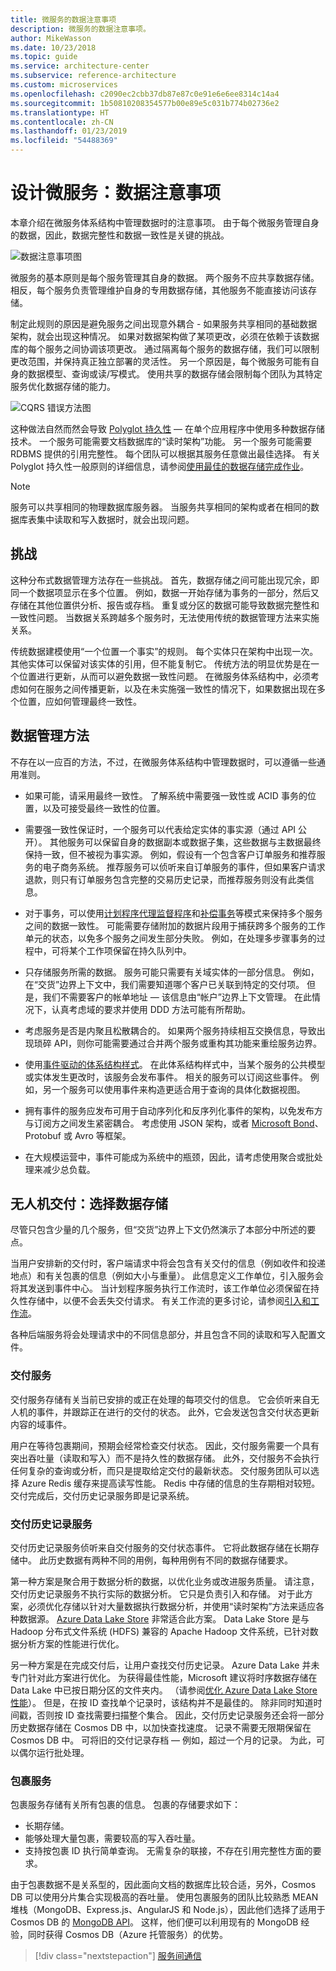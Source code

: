 ```yaml
---
title: 微服务的数据注意事项
description: 微服务的数据注意事项。
author: MikeWasson
ms.date: 10/23/2018
ms.topic: guide
ms.service: architecture-center
ms.subservice: reference-architecture
ms.custom: microservices
ms.openlocfilehash: c2090ec2cbb37db87e87c0e91e6e6ee8314c14a4
ms.sourcegitcommit: 1b50810208354577b00e89e5c031b774b02736e2
ms.translationtype: HT
ms.contentlocale: zh-CN
ms.lasthandoff: 01/23/2019
ms.locfileid: "54488369"
---
```

# <a name="designing-microservices-data-considerations"></a>设计微服务：数据注意事项

本章介绍在微服务体系结构中管理数据时的注意事项。 由于每个微服务管理自身的数据，因此，数据完整性和数据一致性是关键的挑战。

![数据注意事项图](./images/data-considerations.png)

微服务的基本原则是每个服务管理其自身的数据。 两个服务不应共享数据存储。 相反，每个服务负责管理维护自身的专用数据存储，其他服务不能直接访问该存储。

制定此规则的原因是避免服务之间出现意外耦合 - 如果服务共享相同的基础数据架构，就会出现这种情况。 如果对数据架构做了某项更改，必须在依赖于该数据库的每个服务之间协调该项更改。 通过隔离每个服务的数据存储，我们可以限制更改范围，并保持真正独立部署的灵活性。 另一个原因是，每个微服务可能有自身的数据模型、查询或读/写模式。 使用共享的数据存储会限制每个团队为其特定服务优化数据存储的能力。

![CQRS 错误方法图](../guide/architecture-styles/images/cqrs-microservices-wrong.png)

这种做法自然而然会导致 [Polyglot 持久性](https://martinfowler.com/bliki/PolyglotPersistence.html) &mdash; 在单个应用程序中使用多种数据存储技术。 一个服务可能需要文档数据库的“读时架构”功能。 另一个服务可能需要 RDBMS 提供的引用完整性。 每个团队可以根据其服务任意做出最佳选择。 有关 Polyglot 持久性一般原则的详细信息，请参阅[使用最佳的数据存储完成作业](../guide/design-principles/use-the-best-data-store.md)。

> [!NOTE]
> 服务可以共享相同的物理数据库服务器。 当服务共享相同的架构或者在相同的数据库表集中读取和写入数据时，就会出现问题。

## <a name="challenges"></a>挑战

这种分布式数据管理方法存在一些挑战。 首先，数据存储之间可能出现冗余，即同一个数据项显示在多个位置。 例如，数据一开始存储为事务的一部分，然后又存储在其他位置供分析、报告或存档。 重复或分区的数据可能导致数据完整性和一致性问题。 当数据关系跨越多个服务时，无法使用传统的数据管理方法来实施关系。

传统数据建模使用“一个位置一个事实”的规则。 每个实体只在架构中出现一次。 其他实体可以保留对该实体的引用，但不能复制它。 传统方法的明显优势是在一个位置进行更新，从而可以避免数据一致性问题。 在微服务体系结构中，必须考虑如何在服务之间传播更新，以及在未实施强一致性的情况下，如果数据出现在多个位置，应如何管理最终一致性。

## <a name="approaches-to-managing-data"></a>数据管理方法

不存在以一应百的方法，不过，在微服务体系结构中管理数据时，可以遵循一些通用准则。

- 如果可能，请采用最终一致性。 了解系统中需要强一致性或 ACID 事务的位置，以及可接受最终一致性的位置。

- 需要强一致性保证时，一个服务可以代表给定实体的事实源（通过 API 公开）。 其他服务可以保留自身的数据副本或数据子集，这些数据与主数据最终保持一致，但不被视为事实源。 例如，假设有一个包含客户订单服务和推荐服务的电子商务系统。 推荐服务可以侦听来自订单服务的事件，但如果客户请求退款，则只有订单服务包含完整的交易历史记录，而推荐服务则没有此类信息。

- 对于事务，可以使用[计划程序代理监督程序](../patterns/scheduler-agent-supervisor.md)和[补偿事务](../patterns/compensating-transaction.md)等模式来保持多个服务之间的数据一致性。  可能需要存储附加的数据片段用于捕获跨多个服务的工作单元的状态，以免多个服务之间发生部分失败。 例如，在处理多步骤事务的过程中，可将某个工作项保留在持久队列中。

- 只存储服务所需的数据。 服务可能只需要有关域实体的一部分信息。 例如，在“交货”边界上下文中，我们需要知道哪个客户已关联到特定的交付项。 但是，我们不需要客户的帐单地址 &mdash; 该信息由“帐户”边界上下文管理。 在此情况下，认真考虑域的要求并使用 DDD 方法可能有所帮助。

- 考虑服务是否是内聚且松散耦合的。 如果两个服务持续相互交换信息，导致出现琐碎 API，则你可能需要通过合并两个服务或重构其功能来重绘服务边界。

- 使用[事件驱动的体系结构样式](../guide/architecture-styles/event-driven.md)。 在此体系结构样式中，当某个服务的公共模型或实体发生更改时，该服务会发布事件。 相关的服务可以订阅这些事件。 例如，另一个服务可以使用事件来构造更适合用于查询的具体化数据视图。

- 拥有事件的服务应发布可用于自动序列化和反序列化事件的架构，以免发布方与订阅方之间发生紧密耦合。 考虑使用 JSON 架构，或者 [Microsoft Bond](https://github.com/Microsoft/bond)、Protobuf 或 Avro 等框架。

- 在大规模运营中，事件可能成为系统中的瓶颈，因此，请考虑使用聚合或批处理来减少总负载。

## <a name="drone-delivery-choosing-the-data-stores"></a>无人机交付：选择数据存储

尽管只包含少量的几个服务，但“交货”边界上下文仍然演示了本部分中所述的要点。

当用户安排新的交付时，客户端请求中将会包含有关交付的信息（例如收件和投递地点）和有关包裹的信息（例如大小与重量）。 此信息定义工作单位，引入服务会将其发送到事件中心。 当计划程序服务执行工作流时，该工作单位必须保留在持久性存储中，以便不会丢失交付请求。 有关工作流的更多讨论，请参阅[引入和工作流](./ingestion-workflow.md)。

各种后端服务将会处理请求中的不同信息部分，并且包含不同的读取和写入配置文件。

### <a name="delivery-service"></a>交付服务

交付服务存储有关当前已安排的或正在处理的每项交付的信息。 它会侦听来自无人机的事件，并跟踪正在进行的交付的状态。 此外，它会发送包含交付状态更新内容的域事件。

用户在等待包裹期间，预期会经常检查交付状态。 因此，交付服务需要一个具有突出吞吐量（读取和写入）而不是持久性的数据存储。 此外，交付服务不会执行任何复杂的查询或分析，而只是提取给定交付的最新状态。 交付服务团队可以选择 Azure Redis 缓存来提高读写性能。 Redis 中存储的信息的生存期相对较短。 交付完成后，交付历史记录服务即是记录系统。

### <a name="delivery-history-service"></a>交付历史记录服务

交付历史记录服务侦听来自交付服务的交付状态事件。 它将此数据存储在长期存储中。 此历史数据有两种不同的用例，每种用例有不同的数据存储要求。

第一种方案是聚合用于数据分析的数据，以优化业务或改进服务质量。 请注意，交付历史记录服务不执行实际的数据分析。 它只是负责引入和存储。 对于此方案，必须优化存储以针对大量数据执行数据分析，并使用“读时架构”方法来适应各种数据源。 [Azure Data Lake Store](/azure/data-lake-store/) 非常适合此方案。 Data Lake Store 是与 Hadoop 分布式文件系统 (HDFS) 兼容的 Apache Hadoop 文件系统，已针对数据分析方案的性能进行优化。

另一种方案是在完成交付后，让用户查找交付历史记录。 Azure Data Lake 并未专门针对此方案进行优化。 为获得最佳性能，Microsoft 建议将时序数据存储在 Data Lake 中已按日期分区的文件夹内。 （请参阅[优化 Azure Data Lake Store 性能](/azure/data-lake-store/data-lake-store-performance-tuning-guidance)）。 但是，在按 ID 查找单个记录时，该结构并不是最佳的。 除非同时知道时间戳，否则按 ID 查找需要扫描整个集合。 因此，交付历史记录服务还会将一部分历史数据存储在 Cosmos DB 中，以加快查找速度。 记录不需要无限期保留在 Cosmos DB 中。 可将旧的交付记录存档 &mdash; 例如，超过一个月的记录。 为此，可以偶尔运行批处理。

### <a name="package-service"></a>包裹服务

包裹服务存储有关所有包裹的信息。 包裹的存储要求如下：

- 长期存储。
- 能够处理大量包裹，需要较高的写入吞吐量。
- 支持按包裹 ID 执行简单查询。 无需复杂的联接，不存在引用完整性方面的要求。

由于包裹数据不是关系型的，因此面向文档的数据库比较合适，另外，Cosmos DB 可以使用分片集合实现极高的吞吐量。 使用包裹服务的团队比较熟悉 MEAN 堆栈（MongoDB、Express.js、AngularJS 和 Node.js），因此他们选择了适用于 Cosmos DB 的 [MongoDB API](/azure/cosmos-db/mongodb-introduction)。 这样，他们便可以利用现有的 MongoDB 经验，同时获得 Cosmos DB（Azure 托管服务）的优势。

> [!div class="nextstepaction"]
> [服务间通信](./interservice-communication.md)